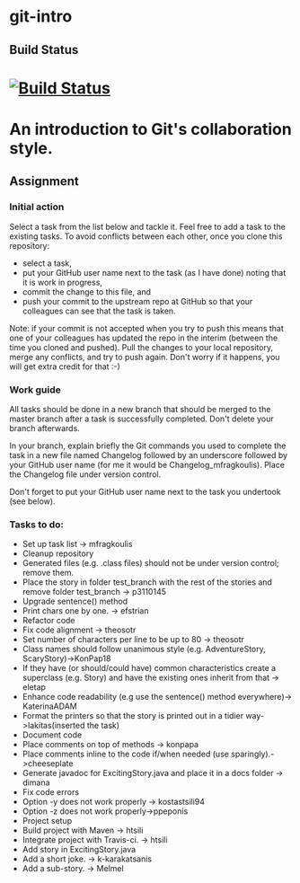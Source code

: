 git-intro
=========

## Build Status
[![Build Status](https://travis-ci.org/dmst-sweng/git-intro.svg?branch=master)](https://travis-ci.org/dmst-sweng/git-intro)
=========

# An introduction to Git's collaboration style.

## Assignment

### Initial action

Select a task from the list below and tackle it.
Feel free to add a task to the existing tasks.
To avoid conflicts between each other, once you clone
this repository:
* select a task,
* put your GitHub user name next to the task (as I have done)
  noting that it is work in progress,
* commit the change to this file, and
* push your commit to the upstream repo at GitHub so that
  your colleagues can see that the task is taken.

Note: if your commit is not accepted when you try to push
this means that one of your colleagues has updated the repo
in the interim (between the time you cloned and pushed).
Pull the changes to your local repository, merge any conflicts,
and try to push again.
Don't worry if it happens, you will get extra credit for that :-)

### Work guide

All tasks should be done in a new branch that
should be merged to the master branch after
a task is successfully completed.
Don't delete your branch afterwards.

In your branch, explain briefly the Git commands you used to complete the task
in a new file named Changelog followed by an underscore followed by your GitHub
user name (for me it would be Changelog_mfragkoulis).
Place the Changelog file under version control.

Don't forget to put your GitHub user name next to the task
you undertook (see below).

### Tasks to do:

* Set up task list -> mfragkoulis
* Cleanup repository
 * Generated files (e.g. .class files) should not be under version
   control; remove them.
* Place the story in folder test_branch with the rest of the stories
   and remove folder test_branch -> p3110145
* Upgrade sentence() method
 * Print chars one by one. -> efstrian
* Refactor code
 * Fix code alignment -> theosotr
 * Set number of characters per line to be up to 80 -> theosotr
 * Class names should follow unanimous style (e.g. AdventureStory, ScaryStory)->KonPap18
 * If they have (or should/could have) common characteristics create a superclass
   (e.g. Story) and have the existing ones inherit from that -> eletap
 * Enhance code readability (e.g use the sentence() method everywhere)-> KaterinaADAM
 * Format the printers so that the story is printed out in a tidier way->lakitas(inserted the task)
* Document code
 * Place comments on top of methods -> konpapa
 * Place comments inline to the code if/when needed (use sparingly).->cheeseplate
* Generate javadoc for ExcitingStory.java and place it in a docs folder -> dimana
* Fix code errors
 * Option -y does not work properly -> kostastsili94
 * Option -z does not work properly->ppeponis
* Project setup
 * Build project with Maven -> htsili
 * Integrate project with Travis-ci. -> htsili
* Add story in ExcitingStory.java
 * Add a short joke. -> k-karakatsanis
 * Add a sub-story. -> Melmel
